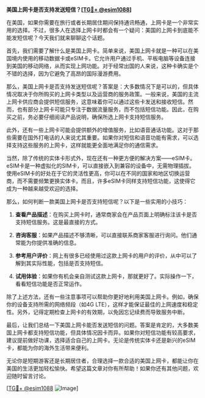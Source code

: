 **美国上网卡是否支持发送短信？[[TG💪+ @esim1088](https://t.me/s/esim1088)]**

在美国，如果你需要在旅行或者长期居住期间保持通讯畅通，上网卡是一个非常实用的选择。不过，很多人在选择上网卡时都会有一个疑问：美国的上网卡到底能不能发短信呢？今天我们就来聊聊这个话题。

首先，我们需要了解什么是美国上网卡。简单来说，美国上网卡就是一种可以在美国境内使用的移动数据卡或eSIM卡。它允许用户通过手机、平板电脑等设备连接到美国的移动网络，从而实现上网功能。对于经常出国的人来说，这种卡确实是个不错的选择，因为它避免了高昂的国际漫游费用。

那么，美国上网卡是否支持发送短信呢？答案是：大多数情况下是可以的，但具体情况取决于你所购买的上网卡类型以及运营商的服务政策。一般来说，美国的主流上网卡供应商会提供短信服务，这意味着你可以通过这些卡发送和接收短信。然而，也有部分上网卡可能只专注于数据流量服务，而不包括短信功能。因此，在购买之前，务必要仔细阅读产品说明，确保所选上网卡支持短信服务。

此外，还有一些上网卡可能会提供额外的增值服务，比如语音通话功能。这对于那些需要在国外打电话的人来说尤其重要。如果你对短信和语音功能有需求，可以选择支持这些服务的上网卡，这样就能更全面地满足你的通信需求。

当然，除了传统的实体卡形式外，现在还有一种更方便的解决方案——eSIM卡。eSIM卡是一种虚拟化的SIM卡，可以直接嵌入到兼容的设备中，无需物理插拔。使用eSIM卡的好处在于它的灵活性更高，你可以在不同的国家和地区切换运营商，而不需要频繁更换实体卡。而且，许多eSIM卡同样支持短信功能，这使得它成为一种越来越受欢迎的选择。

那么，如何判断一款美国上网卡是否支持短信呢？以下是一些实用的小技巧：

1. **查看产品描述**：在购买上网卡时，通常商家会在产品页面上明确标注该卡是否支持短信服务。这是最直接的方式。

2. **咨询客服**：如果产品描述不够清晰，可以直接联系商家客服进行询问。他们通常能为你提供准确的信息。

3. **参考用户评价**：网上有很多已经使用过这款上网卡的用户的评价，从中可以了解到其实际性能，包括是否支持短信。

4. **试用体验**：如果你有机会亲自测试这款上网卡，那就更好了。实际操作一下，看看短信功能是否正常运作。

除了上述方法，还有一些注意事项可以帮助你更好地利用美国上网卡。例如，确保你的设备支持所需的网络频段（如4G LTE），这样才能保证最佳的上网速度和稳定性。另外，记得定期检查上网卡的有效期，以免因忘记续费而导致服务中断。

最后，让我们总结一下美国上网卡能否发送短信的问题。答案是肯定的，大多数美国上网卡都支持短信功能，但具体情况因卡而异。如果你对短信功能有较高要求，建议提前做好功课，选择适合自己的上网卡。无论是传统实体卡还是新兴的eSIM卡，都能为你的海外生活带来便利。

无论你是短期游客还是长期居住者，合理选择一款合适的美国上网卡，都能让你在美国的生活更加轻松愉快。希望这篇文章对你有所帮助！如果你还有其他问题，欢迎随时留言讨论。

[[TG💪+ @esim1088](https://t.me/s/esim1088) ![Image](https://i.postimg.cc/4NQfJmqS/Snipaste-2025-05-13-00-14-12.png)]
